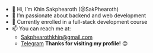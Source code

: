 - 👋 Hi, I’m Khin Sakphearoth (@SakPhearoth)  
- 👀 I’m passionate about backend and web development  
- 🌱 Currently enrolled in a full-stack development course  
- 📫 You can reach me at:  
   - Sakphearothkhin@gmail.com  
   - [Telegram](https://t.me/Sakphearoth_Khin)
**Thanks for visiting my profile!** 😊

<!---
SakPhearoth/SakPhearoth is a ✨ special ✨ repository because its `README.md` (this file) appears on your GitHub profile.
You can click the Preview link to take a look at your changes.
--->
